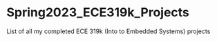 # Spring2023_ECE319k_Projects
List of all my completed ECE 319k (Into to Embedded Systems) projects
